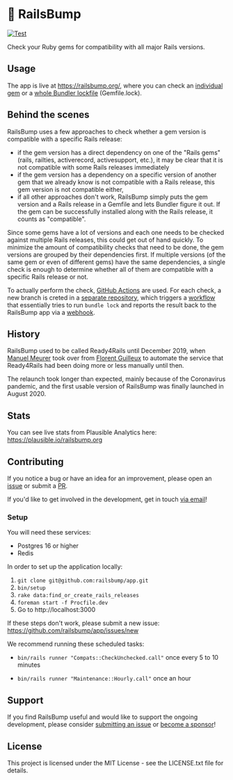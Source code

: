 # 👊 RailsBump

[![Test](https://github.com/railsbump/app/actions/workflows/test.yml/badge.svg)](https://github.com/railsbump/app/actions/workflows/test.yml)

Check your Ruby gems for compatibility with all major Rails versions.

## Usage

The app is live at https://railsbump.org/, where you can check an [individual gem](http://railsbump.org/gems/new) or a [whole Bundler lockfile](http://railsbump.org/lockfiles/new) (Gemfile.lock).

## Behind the scenes

RailsBump uses a few approaches to check whether a gem version is compatible with a specific Rails release:

- if the gem version has a direct dependency on one of the "Rails gems" (rails, railties, activerecord, activesupport, etc.), it may be clear that it is not compatible with some Rails releases immediately
- if the gem version has a dependency on a specific version of another gem that we already know is not compatible with a Rails release, this gem version is not compatible either,
- if all other approaches don't work, RailsBump simply puts the gem version and a Rails release in a Gemfile and lets Bundler figure it out. If the gem can be successfully installed along with the Rails release, it counts as "compatible".

Since some gems have a lot of versions and each one needs to be checked against multiple Rails releases, this could get out of hand quickly. To minimize the amount of compatibility checks that need to be done, the gem versions are grouped by their dependencies first. If multiple versions (of the same gem or even of different gems) have the same dependencies, a single check is enough to determine whether all of them are compatible with a specific Rails release or not.

To actually perform the check, [GitHub Actions](https://github.com/features/actions) are used. For each check, a new branch is creted in a [separate repository](https://github.com/railsbump/checker), which triggers a [workflow](https://github.com/railsbump/checker/blob/main/.github/workflows/check.yml) that essentially tries to run `bundle lock` and reports the result back to the RailsBump app via a [webhook](https://docs.github.com/en/developers/webhooks-and-events/about-webhooks).

## History

RailsBump used to be called Ready4Rails until December 2019, when [Manuel Meurer](https://github.com/manuelmeurer) took over from [Florent Guilleux](https://github.com/Florent2) to automate the service that Ready4Rails had been doing more or less manually until then.

The relaunch took longer than expected, mainly because of the Coronavirus pandemic, and the first usable version of RailsBump was finally launched in August 2020.

## Stats

You can see live stats from Plausible Analytics here: https://plausible.io/railsbump.org

## Contributing

If you notice a bug or have an idea for an improvement, please open an [issue](https://github.com/railsbump/app/issues/new) or submit a [PR](https://github.com/railsbump/app/pulls).

If you'd like to get involved in the development, get in touch [via email](mailto:hello@railsbump.org)!

### Setup

You will need these services:

- Postgres 16 or higher
- Redis

In order to set up the application locally:

1. `git clone git@github.com:railsbump/app.git`
2. `bin/setup`
3. `rake data:find_or_create_rails_releases`
4. `foreman start -f Procfile.dev`
5. Go to http://localhost:3000

If these steps don't work, please submit a new issue: https://github.com/railsbump/app/issues/new

We recommend running these scheduled tasks:

- `bin/rails runner "Compats::CheckUnchecked.call"` once every 5 to 10 minutes

- `bin/rails runner "Maintenance::Hourly.call"` once an hour

## Support

If you find RailsBump useful and would like to support the ongoing development, please consider
[submitting an issue](https://github.com/railsbump/app/issues) or [become a sponsor](https://github.com/sponsors/fastruby)!

## License

This project is licensed under the MIT License - see the LICENSE.txt file for details.
